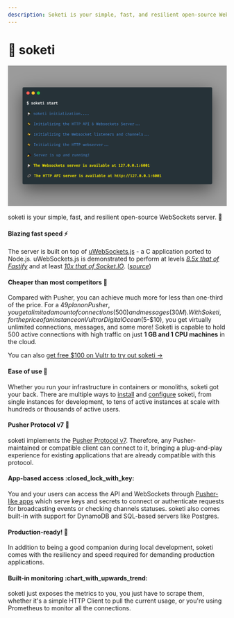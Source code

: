 ```yaml
---
description: Soketi is your simple, fast, and resilient open-source WebSockets server. 📣
---
```


# 📡 soketi

![](<.gitbook/assets/carbon (22).png>)

soketi is your simple, fast, and resilient open-source WebSockets server. 📣

#### Blazing fast speed :zap:

The server is built on top of [uWebSockets.js](https://github.com/uNetworking/uWebSockets.js) - a C application ported to Node.js. uWebSockets.js is demonstrated to perform at levels [_8.5x that of Fastify_](https://alexhultman.medium.com/serving-100k-requests-second-from-a-fanless-raspberry-pi-4-over-ethernet-fdd2c2e05a1e) and at least [_10x that of Socket.IO_](https://medium.com/swlh/100k-secure-websockets-with-raspberry-pi-4-1ba5d2127a23). ([_source_](https://github.com/uNetworking/uWebSockets.js))

#### Cheaper than most competitors 🤑

Compared with Pusher, you can achieve much more for less than one-third of the price. For a $49 plan on Pusher, you get a limited amount of connections (500) and messages (30M). With Soketi, for the price of an instance on Vultr or DigitalOcean ($5-$10), you get virtually unlimited connections, messages, and some more! Soketi is capable to hold 500 active connections with high traffic on just **1 GB and 1 CPU machines** in the cloud.

You can also [get free $100 on Vultr to try out soketi →](https://www.vultr.com/?ref=9032189-8H)

#### Ease of use :baby:

Whether you run your infrastructure in containers or monoliths, soketi got your back. There are multiple ways to [install](getting-started/installation/) and [configure](getting-started/environment-variables.md) soketi, from single instances for development, to tens of active instances at scale with hundreds or thousands of active users.

#### Pusher Protocol v7 :satellite:

soketi implements the [Pusher Protocol v7](https://pusher.com/docs/channels/library\_auth\_reference/pusher-websockets-protocol#version-7-2017-11). Therefore, any Pusher-maintained or compatible client can connect to it, bringing a plug-and-play experience for existing applications that are already compatible with this protocol.

#### App-based access :closed\_lock\_with\_key:

You and your users can access the API and WebSockets through [Pusher-like apps](app-management/introduction.md) which serve keys and secrets to connect or authenticate requests for broadcasting events or checking channels statuses. soketi also comes built-in with support for DynamoDB and SQL-based servers like Postgres.

#### Production-ready! :robot:

In addition to being a good companion during local development, soketi comes with the resiliency and speed required for demanding production applications.

#### Built-in monitoring :chart\_with\_upwards\_trend:

soketi just exposes the metrics to you, you just have to scrape them, whether it's a simple HTTP Client to pull the current usage, or you're using Prometheus to monitor all the connections.
